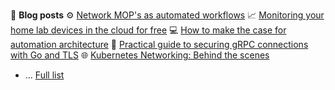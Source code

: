 <!--
**nleiva/nleiva** is a ✨ _special_ ✨ repository because its `README.md` (this file) appears on your GitHub profile.

Here are some ideas to get you started:

- 🔭 I’m currently working on ...
- 🌱 I’m currently learning ...
- 👯 I’m looking to collaborate on ...
- 🤔 I’m looking for help with ...
- 💬 Ask me about ...
- 📫 How to reach me: ...
- 😄 Pronouns: ...
- ⚡ Fun fact: ...
-->

📖 **Blog posts**
 ⚙️ [Network MOP's as automated workflows](https://www.ansible.com/blog/network-mops-as-automated-workflows)
 📈 [Monitoring your home lab devices in the cloud for free](https://nleiva.medium.com/monitoring-your-home-lab-devices-in-the-cloud-for-free-54c4d11ac471)
 💻 [How to make the case for automation architecture](https://www.redhat.com/architect/automation-architecture)
 🔐 [Practical guide to securing gRPC connections with Go and TLS](https://itnext.io/practical-guide-to-securing-grpc-connections-with-go-and-tls-part-1-f63058e9d6d1)
 🌐 [Kubernetes Networking: Behind the scenes](https://medium.com/@nleiva/kubernetes-networking-behind-the-scenes-39a1ab1792bb)
- ... [Full list](https://github.com/nleiva/my-stuff)
